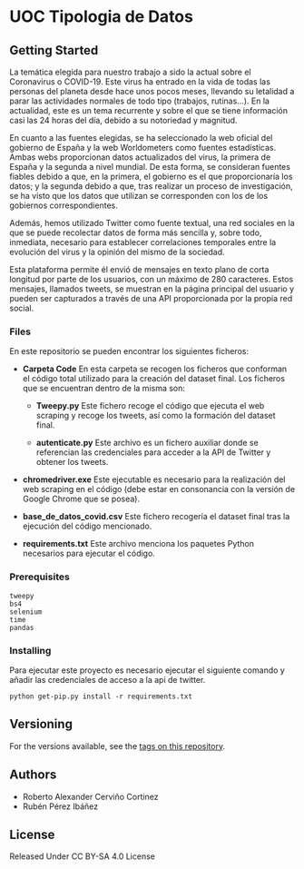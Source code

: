 # UOC Tipologia de Datos


## Getting Started

La temática elegida para nuestro trabajo a sido la actual sobre el Coronavirus o COVID-19. Este virus ha entrado en la vida de todas las personas del planeta desde hace unos pocos meses, llevando su letalidad a parar las actividades normales de todo tipo (trabajos, rutinas…). En la actualidad, este es un tema recurrente y sobre el que se tiene información casi las 24 horas del día, debido a su notoriedad y magnitud.

En cuanto a las fuentes elegidas, se ha seleccionado la web oficial del gobierno de España y la web Worldometers como fuentes estadísticas. Ambas webs proporcionan datos actualizados del virus, la primera de España y la segunda a nivel mundial. De esta forma, se consideran fuentes fiables debido a que, en la primera, el gobierno es el que proporcionaría los datos; y la segunda debido a que, tras realizar un proceso de investigación, se ha visto que los datos que utilizan se corresponden con los de los gobiernos correspondientes.

Además, hemos utilizado Twitter como fuente textual, una red sociales en la que se puede recolectar datos de forma más sencilla y, sobre todo, inmediata, necesario para  establecer correlaciones temporales entre la evolución del virus y la opinión del mismo de la sociedad.

Esta plataforma permite él envió de mensajes en texto plano de corta longitud por parte de los usuarios, con un máximo de 280 caracteres. Estos mensajes, llamados tweets, se muestran en la página principal del usuario y pueden ser capturados a través de una API proporcionada por la propia red social.

### Files

En este repositorio se pueden encontrar los siguientes ficheros:

* **Carpeta Code** En esta carpeta se recogen los ficheros que conforman el código total utilizado para la creación del dataset final. Los ficheros que se encuentran dentro de la misma son:

  * **Tweepy.py** Este fichero recoge el código que ejecuta el web scraping y recoge los tweets, así como la formación del dataset final.

  * **autenticate.py**  Este archivo es un fichero auxiliar donde se referencian las credenciales para acceder a la API de Twitter y obtener los tweets.

* **chromedriver.exe** Este ejecutable es necesario para la realización del web scraping en el código (debe estar en consonancia con la versión de Google Chrome que se posea).

* **base_de_datos_covid.csv** Este fichero recogería el dataset final tras la ejecución del código mencionado.

* **requirements.txt** Este archivo menciona los paquetes Python necesarios para ejecutar el código.

### Prerequisites

```
tweepy
bs4
selenium
time
pandas
```

### Installing
Para ejecutar este proyecto es necesario ejecutar el siguiente comando y añadir las credenciales de acceso a la api de twitter. 

```
python get-pip.py install -r requirements.txt
```

## Versioning

For the versions available, see the [tags on this repository](https://github.com/al118345/tipologia_uoc/tags). 

## Authors

* Roberto Alexander Cerviño Cortinez
* Rubén Pérez Ibáñez

## License
Released Under CC BY-SA 4.0 License


